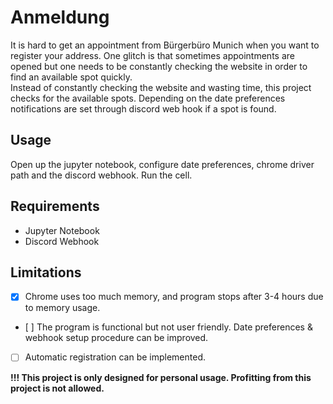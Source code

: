 # Anmeldung
It is hard to get an appointment from Bürgerbüro Munich when you want to register your address. 
One glitch is that sometimes appointments are opened but one needs to be constantly checking the website in order to find an available spot quickly.  
Instead of constantly checking the website and wasting time, this project checks for the available spots. Depending on the date preferences notifications are set through discord web hook if a spot is found.

## Usage
Open up the jupyter notebook, configure date preferences, chrome driver path and the discord webhook. Run the cell.

## Requirements
* Jupyter Notebook
* Discord Webhook

## Limitations
- [X] Chrome uses too much memory, and program stops after 3-4 hours due to memory usage.
- [ ] The program is functional but not user friendly. Date preferences & webhook setup procedure can be improved.
- [ ] Automatic registration can be implemented.


<b>!!! This project is only designed for personal usage. Profitting from this project is not allowed. </b>

